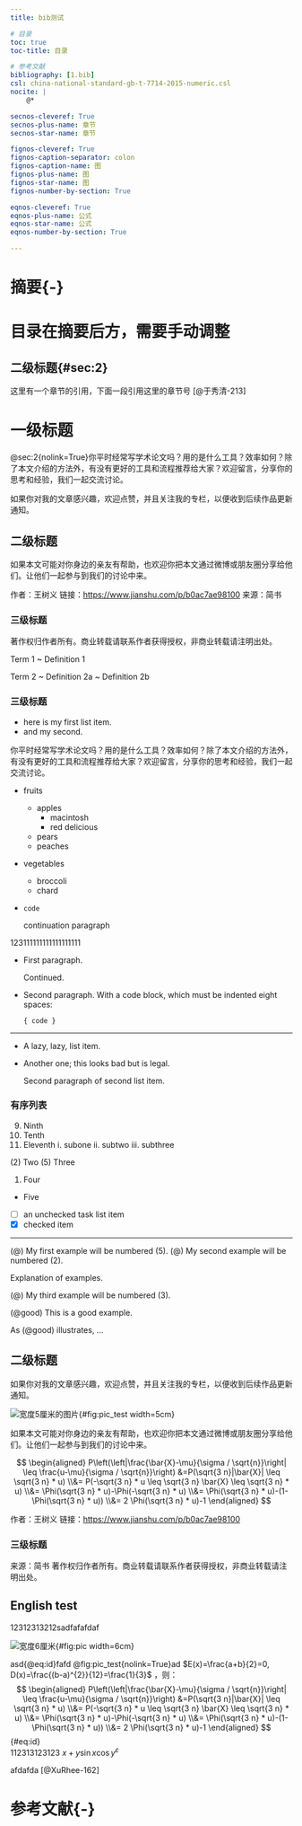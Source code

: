 ```yaml
---
title: bib测试

# 目录
toc: true
toc-title: 目录

# 参考文献
bibliography: [1.bib]
csl: china-national-standard-gb-t-7714-2015-numeric.csl
nocite: |
    @*

secnos-cleveref: True
secnos-plus-name: 章节
secnos-star-name: 章节

fignos-cleveref: True
fignos-caption-separator: colon
fignos-caption-name: 图
fignos-plus-name: 图
fignos-star-name: 图
fignos-number-by-section: True

eqnos-cleveref: True
eqnos-plus-name: 公式
eqnos-star-name: 公式
eqnos-number-by-section: True

---
```

# 摘要{-}

# 目录在摘要后方，需要手动调整

## 二级标题{#sec:2}

这里有一个章节的引用，下面一段引用这里的章节号 [@于秀清-213]

# 一级标题

@sec:2{nolink=True}你平时经常写学术论文吗？用的是什么工具？效率如何？除了本文介绍的方法外，有没有更好的工具和流程推荐给大家？欢迎留言，分享你的思考和经验，我们一起交流讨论。

如果你对我的文章感兴趣，欢迎点赞，并且关注我的专栏，以便收到后续作品更新通知。 

## 二级标题

如果本文可能对你身边的亲友有帮助，也欢迎你把本文通过微博或朋友圈分享给他们。让他们一起参与到我们的讨论中来。

作者：王树义
链接：https://www.jianshu.com/p/b0ac7ae98100
来源：简书

### 三级标题

著作权归作者所有。商业转载请联系作者获得授权，非商业转载请注明出处。

Term 1
  ~ Definition 1

Term 2
  ~ Definition 2a
  ~ Definition 2b

### 三级标题

* here is my first
  list item.
* and my second.

你平时经常写学术论文吗？用的是什么工具？效率如何？除了本文介绍的方法外，有没有更好的工具和流程推荐给大家？欢迎留言，分享你的思考和经验，我们一起交流讨论。

* fruits
  + apples
    - macintosh
    - red delicious
  + pears
  + peaches
* vegetables
  + broccoli
  + chard

*     code

  continuation paragraph

123111111111111111111

  * First paragraph.

    Continued.

  * Second paragraph. With a code block, which must be indented
    eight spaces:

        { code }

---

+ A lazy, lazy, list
item.

+ Another one; this looks
bad but is legal.

    Second paragraph of second
list item.

### 有序列表

 9)  Ninth
10)  Tenth
11)  Eleventh
       i. subone
      ii. subtwo
     iii. subthree


(2) Two
(5) Three
1.  Four
*   Five

- [ ] an unchecked task list item
- [x] checked item

---

(@)  My first example will be numbered (5).
(@)  My second example will be numbered (2).

Explanation of examples.

(@)  My third example will be numbered (3).

(@good)  This is a good example.

As (@good) illustrates, ...

## 二级标题

如果你对我的文章感兴趣，欢迎点赞，并且关注我的专栏，以便收到后续作品更新通知。

![宽度5厘米的图片](QQ截图20200420030952.jpg){#fig:pic_test width=5cm}

如果本文可能对你身边的亲友有帮助，也欢迎你把本文通过微博或朋友圈分享给他们。让他们一起参与到我们的讨论中来。

$$ \begin{aligned} P\left(\left|\frac{\bar{X}-\mu}{\sigma / \sqrt{n}}\right| \leq \frac{u-\mu}{\sigma / \sqrt{n}}\right) &=P(\sqrt{3 n}|\bar{X}| \leq \sqrt{3 n} * u) \\&= P(-\sqrt{3 n} * u \leq \sqrt{3 n} \bar{X} \leq \sqrt{3 n} * u) \\&= \Phi(\sqrt{3 n} * u)-\Phi(-\sqrt{3 n} * u) \\&= \Phi(\sqrt{3 n} * u)-(1-\Phi(\sqrt{3 n} * u)) \\&= 2 \Phi(\sqrt{3 n} * u)-1 \end{aligned} $$

作者：王树义
链接：https://www.jianshu.com/p/b0ac7ae98100

### 三级标题

来源：简书
著作权归作者所有。商业转载请联系作者获得授权，非商业转载请注明出处。

## English test

12312313212sadfafafdaf

![宽度6厘米](QQ截图20200420030952.jpg){#fig:pic width=6cm}

asd{@eq:id}fafd @fig:pic_test{nolink=True}ad $E(x)=\frac{a+b}{2}=0, D(x)=\frac{(b-a)^{2}}{12}=\frac{1}{3}$  ，则：$$ \begin{aligned} P\left(\left|\frac{\bar{X}-\mu}{\sigma / \sqrt{n}}\right| \leq \frac{u-\mu}{\sigma / \sqrt{n}}\right) &=P(\sqrt{3 n}|\bar{X}| \leq \sqrt{3 n} * u) \\&= P(-\sqrt{3 n} * u \leq \sqrt{3 n} \bar{X} \leq \sqrt{3 n} * u) \\&= \Phi(\sqrt{3 n} * u)-\Phi(-\sqrt{3 n} * u) \\&= \Phi(\sqrt{3 n} * u)-(1-\Phi(\sqrt{3 n} * u)) \\&= 2 \Phi(\sqrt{3 n} * u)-1 \end{aligned} $${#eq:id}   
112313123123 $x+y \sin x \cos y^\varepsilon$

afdafda [@XuRhee-162]

# 参考文献{-}
